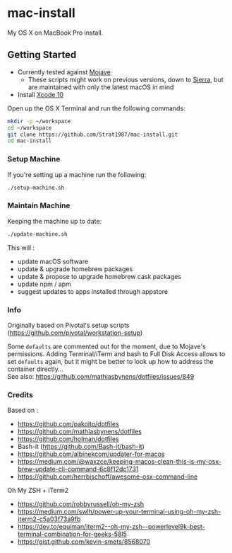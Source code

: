 # mac-install

My OS X on MacBook Pro install.

## Getting Started

- Currently tested against [Mojave](https://www.apple.com/macos/mojave/)
    - These scripts might work on previous versions, down to [Sierra](http://www.apple.com/macos/sierra/), but are maintained with only the latest macOS in mind
- Install [Xcode 10](https://itunes.apple.com/us/app/xcode/id497799835?mt=12)


Open up the OS X Terminal and run the following commands:

```sh
mkdir -p ~/workspace
cd ~/workspace
git clone https://github.com/Strat1987/mac-install.git
cd mac-install
```

### Setup Machine

If you're setting up a machine run the following:

```sh
./setup-machine.sh
```

### Maintain Machine

Keeping the machine up to date:

```sh
./update-machine.sh
```

This will :  

- update macOS software
- update & upgrade homebrew packages
- update & propose to upgrade homebrew cask packages
- update npm / apm
- suggest updates to apps installed through appstore

### Info

Originally based on Pivotal's setup scripts (https://github.com/pivotal/workstation-setup)  

Some `defaults` are commented out for the moment, due to Mojave's permissions. Adding Terminal/iTerm and bash to Full Disk Access allows to set `defaults` again, but it might be better to look up how to address the container directly...    
See also: https://github.com/mathiasbynens/dotfiles/issues/849

### Credits

Based on :  

- https://github.com/pakoito/dotfiles
- https://github.com/mathiasbynens/dotfiles
- https://github.com/holman/dotfiles
- Bash-it (https://github.com/Bash-it/bash-it)
- https://github.com/albinekcom/updater-for-macos
- https://medium.com/@waxzce/keeping-macos-clean-this-is-my-osx-brew-update-cli-command-6c8f12dc1731
- https://github.com/herrbischoff/awesome-osx-command-line

Oh My ZSH + iTerm2
- https://github.com/robbyrussell/oh-my-zsh
- https://medium.com/swlh/power-up-your-terminal-using-oh-my-zsh-iterm2-c5a03f73a9fb
- https://dev.to/equiman/iterm2--oh-my-zsh--powerlevel9k-best-terminal-combination-for-geeks-58l5
- https://gist.github.com/kevin-smets/8568070
